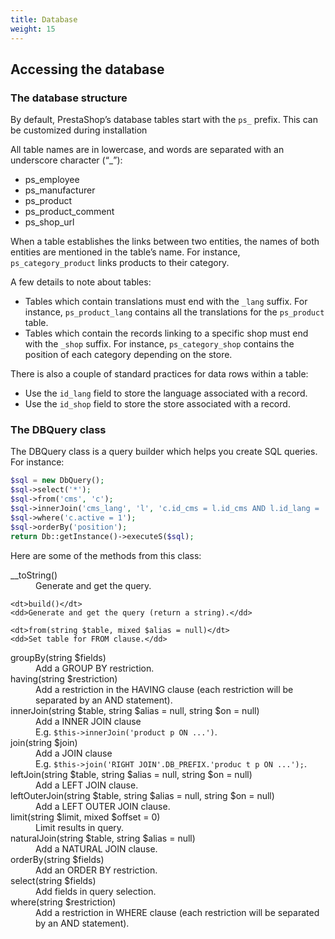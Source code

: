 ```yaml
---
title: Database
weight: 15
---
```


## Accessing the database

### The database structure

By default, PrestaShop’s database tables start with the `ps_` prefix. This can be customized during installation

All table names are in lowercase, and words are separated with an underscore character (“_”):

* ps_employee
* ps_manufacturer
* ps_product
* ps_product_comment
* ps_shop_url

When a table establishes the links between two entities, the names of both entities are mentioned in the table’s name. For instance, `ps_category_product` links products to their category.

A few details to note about tables:

* Tables which contain translations must end with the `_lang` suffix. For instance, `ps_product_lang` contains all the translations for the `ps_product` table.
* Tables which contain the records linking to a specific shop must end with the `_shop` suffix. For instance, `ps_category_shop` contains the position of each category depending on the store.

There is also a couple of standard practices for data rows within a table:

* Use the `id_lang` field to store the language associated with a record.
* Use the `id_shop` field to store the store associated with a record.

### The DBQuery class

The DBQuery class is a query builder which helps you create SQL queries. For instance:

```php
$sql = new DbQuery();
$sql->select('*');
$sql->from('cms', 'c');
$sql->innerJoin('cms_lang', 'l', 'c.id_cms = l.id_cms AND l.id_lang = '.(int)$id_lang);
$sql->where('c.active = 1');
$sql->orderBy('position');
return Db::getInstance()->executeS($sql);
```

Here are some of the methods from this class:

<dl class="function-definition">
	<dt>__toString()</dt>
	<dd>Generate and get the query.</dd>
	
	<dt>build()</dt>
	<dd>Generate and get the query (return a string).</dd>
	
	<dt>from(string $table, mixed $alias = null)</dt>
	<dd>Set table for FROM clause.</dd>
    
  <dt>groupBy(string $fields)</dt> 
  <dd>Add a GROUP BY restriction.</dd>
  
  <dt>having(string $restriction)</dt>	
  <dd>Add a restriction in the HAVING clause (each restriction will be separated by an AND statement).</dd>
  
  <dt>innerJoin(string $table, string $alias = null, string $on = null)</dt> 
  <dd>
    Add a INNER JOIN clause<br>
    E.g. <code>$this->innerJoin('product p ON ...')</code>.
  </dd>
  
  <dt>join(string $join)</dt> 
  <dd>
    Add a JOIN clause<br>
    E.g. <code>$this->join('RIGHT JOIN'.DB_PREFIX.'produc t p ON ...');</code>.
  </dd>
  
  <dt>leftJoin(string $table, string $alias = null, string $on = null)</dt> 
  <dd>Add a LEFT JOIN clause.</dd>
  
  <dt>leftOuterJoin(string $table, string $alias = null, string $on = null)</dt> 
  <dd>Add a LEFT OUTER JOIN clause.</dd>
  
  <dt>limit(string $limit, mixed $offset = 0)</dt> 
  <dd>Limit results in query.</dd>
  
  <dt>naturalJoin(string $table, string $alias = null)</dt> 
  <dd>Add a NATURAL JOIN clause.</dd>
  
  <dt>orderBy(string $fields)</dt> 
  <dd>Add an ORDER BY restriction.</dd>
  
  <dt>select(string $fields)</dt> 
  <dd>Add fields in query selection.</dd>
  
  <dt>where(string $restriction)</dt> 
  <dd>Add a restriction in WHERE clause (each restriction will be separated by an AND statement).</dd>
</dl>